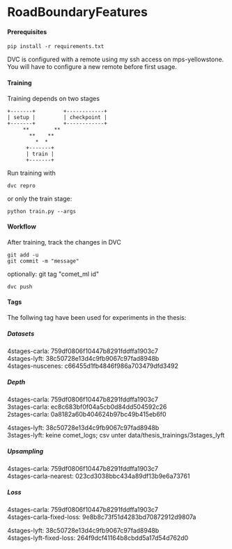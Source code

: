 # RoadBoundaryFeatures  
#### Prerequisites
```console
pip install -r requirements.txt
```

DVC is configured with a remote using my ssh access on mps-yellowstone. You will have to configure a new remote before first usage.

#### Training

Training depends on two stages  

	+-------+         +------------+  
	| setup |         | checkpoint |  
	+-------+         +------------+  
		 **        **  
		   **    **  
		     *  *  
		  +-------+  
		  | train |  
		  +-------+  

Run training with

```console
dvc repro
```
or only the train stage:
```console
python train.py --args
```
#### Workflow
After training, track the changes in DVC

	git add -u
	git commit -m "message"

optionally: 
	git tag "comet_ml id"

	dvc push

#### Tags

The follwing tag have been used for experiments in the thesis:

##### Datasets
4stages-carla: 759df0806f10447b8291fddffa1903c7  
4stages-lyft: 38c50728e13d4c9fb9067c97fad8948b  
4stages-nuscenes: c66455d1fb4846f986a703479dfd3492  

##### Depth
4stages-carla: 759df0806f10447b8291fddffa1903c7  
3stages-carla: ec8c683bf0f04a5cb0d84dd504592c26  
2stages-carla: 0a8182a60b404624b97bc49b415eb6f0  

4stages-lyft: 38c50728e13d4c9fb9067c97fad8948b  
3stages-lyft: keine comet_logs; csv unter data/thesis_trainings/3stages_lyft  

##### Upsampling
4stages-carla: 759df0806f10447b8291fddffa1903c7  
4stages-carla-nearest: 023cd3038bbc434a89df13b9e6a73761  

##### Loss
4stages-carla: 759df0806f10447b8291fddffa1903c7  
4stages-carla-fixed-loss: 9e8b8c73f51d4283bd70872912d9807a  

4stages-lyft: 38c50728e13d4c9fb9067c97fad8948b  
4stages-lyft-fixed-loss: 264f9dcf41164b8cbdd5a17d54d762d0  
